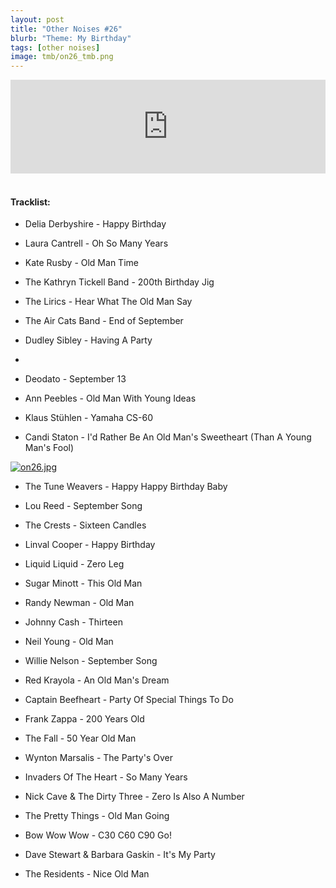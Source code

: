 ```yaml
---
layout: post
title: "Other Noises #26"
blurb: "Theme: My Birthday"
tags: [other noises]
image: tmb/on26_tmb.png
---
```


<iframe scrolling="no" id="hearthis_at_track_3028296" width="100%" height="150" src="https://hearthis.at/embed/3028296/transparent_black/?hcolor=&color=&style=2&block_size=2&block_space=1&background=1&waveform=0&cover=0&autoplay=0&css=" frameborder="0" allowtransparency allow="autoplay"><p>Listen to <a href="https://hearthis.at/zerocc/other-noises-26-13918-my-birthday/" target="_blank">Other Noises #26 (13/9/18) - MY BIRTHDAY</a> <span>by</span><a href="https://hearthis.at/zerocc/" target="_blank" >Zero</a> <span>on</span> <a href="https://hearthis.at/" target="_blank">hearthis.at</a></p></iframe>
&nbsp;

#### Tracklist:

- Delia Derbyshire - Happy Birthday

- Laura Cantrell - Oh So Many Years  
- Kate Rusby - Old Man Time      
- The Kathryn Tickell Band - 200th Birthday Jig

- The Lirics - Hear What The Old Man Say 
- The Air Cats Band - End of September    
- Dudley Sibley - Having A Party  
- 
- Deodato - September 13    
- Ann Peebles - Old Man With Young Ideas 
- Klaus Stühlen - Yamaha CS-60 
- Candi Staton - I'd Rather Be An Old Man's Sweetheart (Than A Young Man's Fool)

[![on26.jpg](https://i.postimg.cc/wMbzM74V/on26.jpg)](https://postimg.cc/dZdpStYk)

- The Tune Weavers - Happy Happy Birthday Baby 
- Lou Reed - September Song   
- The Crests - Sixteen Candles

- Linval Cooper - Happy Birthday 
- Liquid Liquid - Zero Leg 
- Sugar Minott - This Old Man  

- Randy Newman - Old Man 
- Johnny Cash - Thirteen 
- Neil Young - Old Man  
- Willie Nelson - September Song 

- Red Krayola - An Old Man's Dream 
- Captain Beefheart - Party Of Special Things To Do   
- Frank Zappa - 200 Years Old 
- The Fall - 50 Year Old Man  

- Wynton Marsalis - The Party's Over  
- Invaders Of The Heart - So Many Years 
- Nick Cave & The Dirty Three - Zero Is Also A Number

- The Pretty Things - Old Man Going  
- Bow Wow Wow - C30 C60 C90 Go! 
- Dave Stewart & Barbara Gaskin - It's My Party

- The Residents - Nice Old Man
